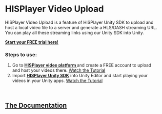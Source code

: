 # HISPlayer Video Upload

HISPlayer Video Upload is a feature of HISPlayer Unity SDK to upload and host a local video file to a server and generate a HLS/DASH streaming URL. You can play all these streaming links using our Unity SDK into Unity. 

<p>

**[Start your FREE trial here!](https://hisplayer.com/unity-asset-store-saas-registration/)**



### Steps to use:

1. Go to **[HISPlayer video platform ](https://dashboard.hisplayer.com/signup)** and create a FREE account to upload and host your videos there. [Watch the Tutorial](https://www.youtube.com/watch?v=awfN0zz-8zQ)
2. Import **[HISPlayer Unity SDK](https://hisplayer.com/unity-player-sdk/)** into Unity Editor and start playing your videos in your Unity apps. [Watch the Tutorial](https://www.youtube.com/watch?v=POzM5U31tzc)

<br>

## [The Documentation](https://hisplayer.github.io/UnityVideoUpload/#/)


<br>

